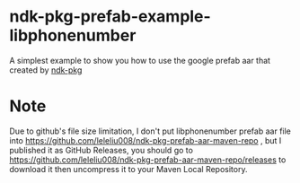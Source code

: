 # ndk-pkg-prefab-example-libphonenumber

A simplest example to show you how to use the google prefab aar that created by [ndk-pkg](https://github.com/leleliu008/ndk-pkg)

# Note

Due to github's file size limitation, I don't put libphonenumber prefab aar file into https://github.com/leleliu008/ndk-pkg-prefab-aar-maven-repo , but I published it as GitHub Releases, you should go to https://github.com/leleliu008/ndk-pkg-prefab-aar-maven-repo/releases to download it then uncompress it to your Maven Local Repository.
